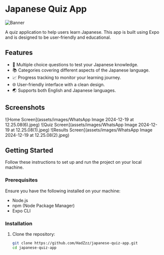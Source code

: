 # Japanese Quiz App

![Banner](assets/images/banner-image.png)

A quiz application to help users learn Japanese. This app is built using Expo and is designed to be user-friendly and educational.

## Features

- 🎯 Multiple choice questions to test your Japanese knowledge.
- 📚 Categories covering different aspects of the Japanese language.
- 📈 Progress tracking to monitor your learning journey.
- 🌐 User-friendly interface with a clean design.
- 🌏 Supports both English and Japanese languages.

## Screenshots

![Home Screen](assets/images/WhatsApp Image 2024-12-19 at 12.25.08(6).jpeg)
![Quiz Screen](assets/images/WhatsApp Image 2024-12-19 at 12.25.08(1).jpeg)
![Results Screen](assets/images/WhatsApp Image 2024-12-19 at 12.25.08(2).jpeg)

## Getting Started

Follow these instructions to set up and run the project on your local machine.

### Prerequisites

Ensure you have the following installed on your machine:

- Node.js
- npm (Node Package Manager)
- Expo CLI

### Installation

1. Clone the repository:

   ```bash
   git clone https://github.com/HadZzz/japanese-quiz-app.git
   cd japanese-quiz-app
